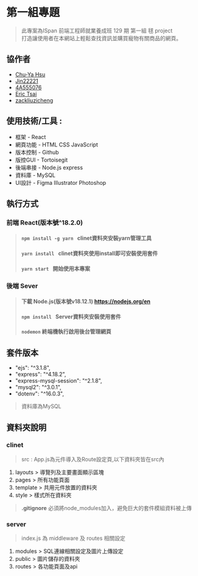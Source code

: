 # 第一組專題
> 此專案為ISpan 前端工程師就業養成班 129 期 第一組 毬 project  <br />
> 打造讓使用者在本網站上輕鬆查找資訊並購買寵物有關商品的網頁。

## 協作者
*  [Chu-Ya Hsu](https://github.com/410302007) 
*  [Jin22221](https://github.com/Jin22221) 
*  [4A555076](https://github.com/410302007) 
*  [Eric Tsai](https://github.com/hiphop200199) 
*  [zackliuzicheng](https://github.com/zackliuzicheng) 

## 使用技術/工具 :
*  框架 - React
*  網頁功能 - HTML CSS JavaScript
*  版本控制 - Github 
*  版控GUI - Tortoisegit
*  後端串接 - Node.js express 
*  資料庫 - MySQL
*  UI設計 - Figma Illustrator Photoshop

## 執行方式
### 前端 React(版本號^18.2.0)
>  #### `npm install -g yarn ` clinet資料夾安裝yarn管理工具
>  #### `yarn install ` clinet資料夾使用install即可安裝使用套件
>  #### `yarn start ` 開始使用本專案

### 後端 Sever
>  #### 下載 Node.js(版本號v18.12.1) https://nodejs.org/en
>  #### `npm install ` Server資料夾安裝使用套件
>  #### ` nodemon ` 終端機執行啟用後台管理網頁

## 套件版本 
* "ejs": "^3.1.8",
* "express": "^4.18.2",
* "express-mysql-session": "^2.1.8",
* "mysql2": "^3.0.1",
* "dotenv": "^16.0.3",

> 資料庫為MySQL

## 資料夾說明
### clinet
> src : App.js為元件導入及Route設定頁,以下資料夾皆在src內
  1. layouts > 導覽列及主要畫面顯示區塊
  2. pages > 所有功能頁面
  3. template > 共用元件放置的資料夾
  4. style > 樣式所在資料夾
>  __.gitignore__ 必須將node_modules加入，避免巨大的套件模組資料被上傳
### server
> index.js 為 middleware 及 routes 相關設定
1. modules > SQL連線相關設定及圖片上傳設定
2. public > 圖片儲存的資料夾
3. routes > 各功能頁面及api


